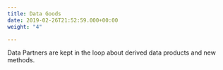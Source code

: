 ```yaml
---
title: Data Goods
date: 2019-02-26T21:52:59.000+00:00
weight: "4"

---
```

Data Partners are kept in the loop about derived data products and new methods.
